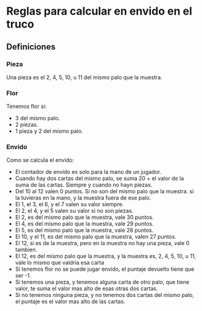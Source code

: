 # Reglas para calcular en envido en el truco

## Definiciones

### Pieza

Una pieza es el 2, 4, 5, 10, u 11 del mismo palo que la muestra.

### Flor

Tenemos flor si:
- 3 del mismo palo.
- 2 piezas.
- 1 pieza y 2 del mismo palo.

### Envido

Como se calcula el envido:
- El contador de envido es solo para la mano de un jugador.
- Cuando hay dos cartas del mismo palo, se suma 20 + el valor de la suma de las cartas. Siempre y cuando no hayn piezas.
- Del 10 al 12 valen 0 puntos. Si no son del mismo palo que la muestra.
si la tuvieras en la mano, y la muestra fuera de ese palo.
- El 1, el 3, el 6, y el 7 valen su valor siempre.
- El 2, el 4, y el 5 valen su valor si no son piezas.
- El 2, es del mismo palo que la muestra, vale 30 puntos.
- El 4, es del mismo palo que la muestra, vale 29 puntos.
- El 5, es del mismo palo que la muestra, vale 28 puntos.
- El 10, y el 11, es del mismo palo que la muestra, valen 27 puntos.
- El 12, si es de la muestra, pero en la muestra no hay una pieza, vale 0 tambien.
- El 12, es del mismo palo que la muestra, y la muestra es, 2, 4, 5, 10, u 11, vale lo mismo que valdria esa carta 
- Si tenemos flor no se puede jugar envido, el puntaje devuelto tiene que ser -1.
- Si tenemos una pieza, y tenemos alguna carta de otro palo, que tiene valor, te suma el valor mas alto de esas otras dos cartas.
- Si no tenemos ninguna pieza, y no tenemos dos cartas del mismo palo, el puntaje es el valor mas alto de las cartas.


